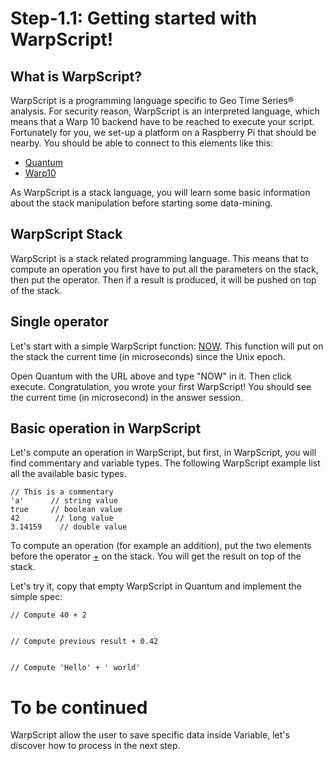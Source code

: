 # Step-1.1: Getting started with WarpScript!

## What is WarpScript?

WarpScript is a programming language specific to Geo Time Series® analysis. For security reason, WarpScript is an interpreted language, which means that a Warp 10 backend have to be reached to execute your script. Fortunately for you, we set-up a platform on a Raspberry Pi that should be nearby. You should be able to connect to this elements like this:

* [Quantum](http://192.168.1.1:8090)
* [Warp10](http://192.168.1.1:8080)

As WarpScript is a stack language, you will learn some basic information about the stack manipulation before starting some data-mining.

## WarpScript Stack

WarpScript is a stack related programming language. This means that to compute an operation you first have to put all the parameters on the stack, then put the operator. Then if a result is produced, it will be pushed on top of the stack.

## Single operator

Let's start with a simple WarpScript function: [NOW](http://www.warp10.io/reference/functions/function_NOW/). This function will put on the stack the current time (in microseconds) since the Unix epoch.

Open Quantum with the URL above and type "NOW" in it. Then click execute. Congratulation, you wrote your first WarpScript! You should see the current time (in microsecond) in the answer session.

## Basic operation in WarpScript

Let's compute an operation in WarpScript, but first, in WarpScript, you will find commentary and variable types. 
The following WarpScript example list all the available basic types.

```
// This is a commentary
'a'      // string value
true     // boolean value
42        // long value
3.14159    // double value
```

To compute an operation (for example an addition), put the two elements before the operator [+](http://www.warp10.io/reference/functions/function_ADD/) on the stack.
You will get the result on top of the stack. 


Let's try it, copy that empty WarpScript in Quantum and implement the simple spec:

```
// Compute 40 + 2


// Compute previous result + 0.42


// Compute 'Hello' + ' world'
```

# To be continued

WarpScript allow the user to save specific data inside Variable, let's discover how to process in the next step.
